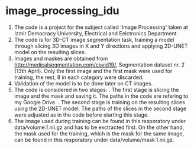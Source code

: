 # image_processing_idu
1. The code is a project for the subject called 'Image Processing' taken at Izmir Democracy University, Electrical and Eelctronics Department.
2. The code is for 3D-CT image segmentation task, training a model through slicing 3D images in X and Y directions and applying 2D-UNET model on the resulting slices.
3. Images and maskes are obtained from http://medicalsegmentation.com/covid19/, Segmentation dataset nr. 2 (13th April). Only the first image and the first mask were used for training, the rest, 8 in each category were discarded.
4. Validation of the model is to be done later on CT images.
5. The code is considered in two stages: 
   . The first stage is slicing the image and the mask and saving it. The paths in the code are refering to my Google Drive.
   . The second stage is training on the resulting slices using the 2D-UNET model. The paths of the slices in the second stage were adjusted as in the code before starting this stage.
6. The image used during training can be found in this resporatory under data/volume.1.nii.gz and has to be exctracted first. On the other hand, the mask used for the training, which is the mask for the same image, can be found in this resporatory under data/volume/mask.1.nii.gz.

